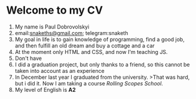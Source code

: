 # Welcome to my CV
1. My name is Paul Dobrovolskyi
2. email:snakeths@gmail.com; telegram:snaketh
3. My goal in life is to gain knowledge of programming, find a good job, and then fulfill an old dream and buy a cottage and a car
4. At the moment only HTML and CSS, and now I'm teaching JS.
5. Don't have
6. I did a graduation project, but only thanks to a friend, so this cannot be taken into account as an experience
7. In December last year I graduated from the university. >That was hard, but i did it.
Now I am taking a course *Rolling Scopes School*.
8. My level of English is **A2**